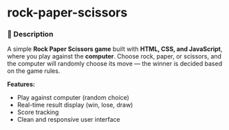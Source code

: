 # rock-paper-scissors

### 📝 Description

A simple **Rock Paper Scissors game** built with **HTML, CSS, and JavaScript**, where you play against the **computer**.
Choose rock, paper, or scissors, and the computer will randomly choose its move — the winner is decided based on the game rules.

**Features:**

* Play against computer (random choice)
* Real-time result display (win, lose, draw)
* Score tracking
* Clean and responsive user interface
